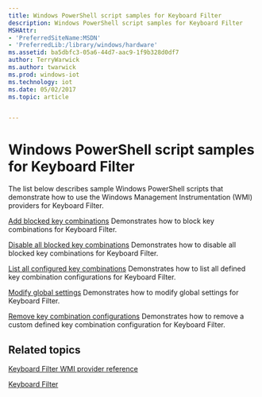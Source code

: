 ```yaml
---
title: Windows PowerShell script samples for Keyboard Filter
description: Windows PowerShell script samples for Keyboard Filter
MSHAttr:
- 'PreferredSiteName:MSDN'
- 'PreferredLib:/library/windows/hardware'
ms.assetid: ba5dbfc3-05a6-44d7-aac9-1f9b328d0df7
author: TerryWarwick
ms.author: twarwick
ms.prod: windows-iot
ms.technology: iot
ms.date: 05/02/2017
ms.topic: article


---
```

# Windows PowerShell script samples for Keyboard Filter

The list below describes sample Windows PowerShell scripts that demonstrate how to use the Windows Management Instrumentation (WMI) providers for Keyboard Filter.

<a href="" id="keyboardfilter-add-blocked-key-combinations"></a>[Add blocked key combinations](keyboardfilter-add-blocked-key-combinations.md)
Demonstrates how to block key combinations for Keyboard Filter.

<a href="" id="disable-all-blocked-key-combinations"></a>[Disable all blocked key combinations](disable-all-blocked-key-combinations.md)
Demonstrates how to disable all blocked key combinations for Keyboard Filter.

<a href="" id="keyboardfilter-list-all-configured-key-combinations.md"></a>[List all configured key combinations](keyboardfilter-list-all-configured-key-combinations.md)
Demonstrates how to list all defined key combination configurations for Keyboard Filter.

<a href="" id="modify-global-settings"></a>[Modify global settings](modify-global-settings.md)
Demonstrates how to modify global settings for Keyboard Filter.

<a href="" id="remove-key-combination-configurations"></a>[Remove key combination configurations](remove-key-combination-configurations.md)
Demonstrates how to remove a custom defined key combination configuration for Keyboard Filter.

## Related topics

[Keyboard Filter WMI provider reference](keyboardfilter-wmi-provider-reference.md)

[Keyboard Filter](keyboardfilter.md)
